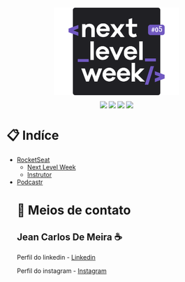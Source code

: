 <p  align="center"><img src="./apresentacao/NLW5.svg" height="200px" align="center"></img></p>

<p align="center">
  <image 
  src="https://img.shields.io/github/languages/count/JCDMeira/podcastr-nlw5"
  />
  <image 
  src="https://img.shields.io/github/languages/top/JCDMeira/podcastr-nlw5" 
  />
  <image 
  src="https://img.shields.io/github/last-commit/JCDMeira/podcastr-nlw5" 
  />
  <image 
  src="https://img.shields.io/github/watchers/JCDMeira/podcastr-nlw5?style=social" 
  />
</p>

# 📋 Indíce 
- [RocketSeat](#id01)
  - [Next Level Week](#id02)
  - [Instrutor](#id03)
- [Podcastr](#id04)
  <!-- - [Tecnologias utilizadas](#id05)
- [Como usar esse projeto](#id06)
  - [Pré-requisitos](#id07)
  - [Procedimentos de instalação](#id08)
- [Telas](#id9) -->
- [Meios de contato](#id10)

# 🚀 RocketSeat <a name="id01"></a>
RocketSeat é não só uma plataforma de educação em tecnologia, mais também uma comunidade de programadores.

[RocketSeat](https://rocketseat.com.br)

<h2> <img src="./apresentacao/NLW2.svg" height="40px"> Next Level Week <a name="id02"></a> </h2>
NLW 🚀 é, secundo a própria RocktSeat, uma experiência online com muito conteúdo prático, desafios e hacks que ajuda o dev,  a avançar para o próximo nível.
Além disso, é uma semana de conteúdo intensivo focado em acelerar a evolução e carreira. 

## 👨‍🏫 Instrutor <a name="id03"></a>

* Diego Schell Fernandes - [Linkedin](https://www.linkedin.com/in/diego-schell-fernandes/?originalSubdomain=br)


# :memo: Podcastr <a name="id04"></a>
O Projeto dessa 5ª edição é o Podcastr, que é uma site de um podcast, te possibilitando ouvir o podcast que o site possa representar. Trabalhando com diversas ferramentas do react, também usando técnicas para trabalhar com áudio e desenvolver um site performático.

<!-- 
## 🛠 Tecnologias utilizadas <a name="id05"></a>


# 💻 Como usar o projeto <a name="id06"></a>

Este projeto 

## ☑️ Pré-requisitos <a name="id07"></a>

- [x] Editor de código de sua preferência (recomendado VS code)
- [x] Git
- [x] Node JS
- [x] Expo

## 📝 Procedimentos de instalação <a name="id08"></a>

Clone este repositório usando o comando:
```bash
git clone https://github.com/JCDMeira/podcastr-nlw5.git
``` 

Na pasta  do projeto instale as dependências com uso do npm ou yarn
```bash
npm install

ou

yarn install
``` 

Para iniciar o projeto use na pasta o seguinte comando:

```bash
#para iniciar o servidor ou a parte web use:
npm start

ou 

yarn start

# A parte web usa o endereço http://localhost:3000

```  -->

# :iphone: Meios de contato <a name="id10"></a>
## Jean Carlos De Meira :coffee:

Perfil do linkedin - [Linkedin](https://www.linkedin.com/in/jean-carlos-de-meira-00593816a/)

Perfil do instagram - [Instagram](https://www.instagram.com/jean.meira10/?hl=pt-br)